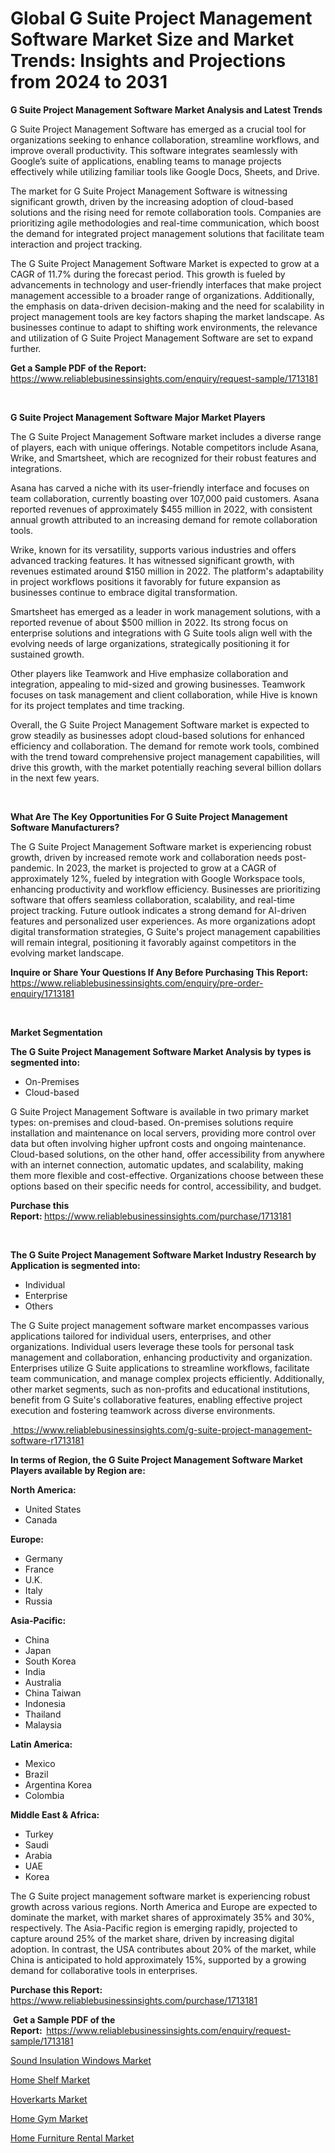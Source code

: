 <p><h1>Global G Suite Project Management Software Market Size and Market Trends: Insights and Projections from 2024 to 2031</h1></p><p><strong>G Suite Project Management Software Market Analysis and Latest Trends</strong></p>
<p><p>G Suite Project Management Software has emerged as a crucial tool for organizations seeking to enhance collaboration, streamline workflows, and improve overall productivity. This software integrates seamlessly with Google’s suite of applications, enabling teams to manage projects effectively while utilizing familiar tools like Google Docs, Sheets, and Drive.</p><p>The market for G Suite Project Management Software is witnessing significant growth, driven by the increasing adoption of cloud-based solutions and the rising need for remote collaboration tools. Companies are prioritizing agile methodologies and real-time communication, which boost the demand for integrated project management solutions that facilitate team interaction and project tracking.</p><p>The G Suite Project Management Software Market is expected to grow at a CAGR of 11.7% during the forecast period. This growth is fueled by advancements in technology and user-friendly interfaces that make project management accessible to a broader range of organizations. Additionally, the emphasis on data-driven decision-making and the need for scalability in project management tools are key factors shaping the market landscape. As businesses continue to adapt to shifting work environments, the relevance and utilization of G Suite Project Management Software are set to expand further.</p></p>
<p><strong>Get a Sample PDF of the Report:&nbsp;</strong> <a href="https://www.reliablebusinessinsights.com/enquiry/request-sample/1713181?utm_campaign=1784&utm_medium=2&utm_source=Github&utm_content=ia&utm_term=22102024&utm_id=g-suite-project-management-software">https://www.reliablebusinessinsights.com/enquiry/request-sample/1713181</a></p>
<p>&nbsp;</p>
<p><strong>G Suite Project Management Software Major Market Players</strong></p>
<p><p>The G Suite Project Management Software market includes a diverse range of players, each with unique offerings. Notable competitors include Asana, Wrike, and Smartsheet, which are recognized for their robust features and integrations. </p><p>Asana has carved a niche with its user-friendly interface and focuses on team collaboration, currently boasting over 107,000 paid customers. Asana reported revenues of approximately $455 million in 2022, with consistent annual growth attributed to an increasing demand for remote collaboration tools.</p><p>Wrike, known for its versatility, supports various industries and offers advanced tracking features. It has witnessed significant growth, with revenues estimated around $150 million in 2022. The platform's adaptability in project workflows positions it favorably for future expansion as businesses continue to embrace digital transformation.</p><p>Smartsheet has emerged as a leader in work management solutions, with a reported revenue of about $500 million in 2022. Its strong focus on enterprise solutions and integrations with G Suite tools align well with the evolving needs of large organizations, strategically positioning it for sustained growth.</p><p>Other players like Teamwork and Hive emphasize collaboration and integration, appealing to mid-sized and growing businesses. Teamwork focuses on task management and client collaboration, while Hive is known for its project templates and time tracking.</p><p>Overall, the G Suite Project Management Software market is expected to grow steadily as businesses adopt cloud-based solutions for enhanced efficiency and collaboration. The demand for remote work tools, combined with the trend toward comprehensive project management capabilities, will drive this growth, with the market potentially reaching several billion dollars in the next few years.</p></p>
<p>&nbsp;</p>
<p><strong>What Are The Key Opportunities For G Suite Project Management Software Manufacturers?</strong></p>
<p><p>The G Suite Project Management Software market is experiencing robust growth, driven by increased remote work and collaboration needs post-pandemic. In 2023, the market is projected to grow at a CAGR of approximately 12%, fueled by integration with Google Workspace tools, enhancing productivity and workflow efficiency. Businesses are prioritizing software that offers seamless collaboration, scalability, and real-time project tracking. Future outlook indicates a strong demand for AI-driven features and personalized user experiences. As more organizations adopt digital transformation strategies, G Suite's project management capabilities will remain integral, positioning it favorably against competitors in the evolving market landscape.</p></p>
<p><strong>Inquire or Share Your Questions If Any Before Purchasing This Report:</strong> <a href="https://www.reliablebusinessinsights.com/enquiry/pre-order-enquiry/1713181?utm_campaign=1784&utm_medium=2&utm_source=Github&utm_content=ia&utm_term=22102024&utm_id=g-suite-project-management-software">https://www.reliablebusinessinsights.com/enquiry/pre-order-enquiry/1713181</a></p>
<p>&nbsp;</p>
<p><strong>Market Segmentation</strong></p>
<p><strong>The G Suite Project Management Software Market Analysis by types is segmented into:</strong></p>
<p><ul><li>On-Premises</li><li>Cloud-based</li></ul></p>
<p><p>G Suite Project Management Software is available in two primary market types: on-premises and cloud-based. On-premises solutions require installation and maintenance on local servers, providing more control over data but often involving higher upfront costs and ongoing maintenance. Cloud-based solutions, on the other hand, offer accessibility from anywhere with an internet connection, automatic updates, and scalability, making them more flexible and cost-effective. Organizations choose between these options based on their specific needs for control, accessibility, and budget.</p></p>
<p><strong>Purchase this Report:&nbsp;</strong><a href="https://www.reliablebusinessinsights.com/purchase/1713181?utm_campaign=1784&utm_medium=2&utm_source=Github&utm_content=ia&utm_term=22102024&utm_id=g-suite-project-management-software">https://www.reliablebusinessinsights.com/purchase/1713181</a></p>
<p>&nbsp;</p>
<p><strong>The G Suite Project Management Software Market Industry Research by Application is segmented into:</strong></p>
<p><ul><li>Individual</li><li>Enterprise</li><li>Others</li></ul></p>
<p><p>The G Suite project management software market encompasses various applications tailored for individual users, enterprises, and other organizations. Individual users leverage these tools for personal task management and collaboration, enhancing productivity and organization. Enterprises utilize G Suite applications to streamline workflows, facilitate team communication, and manage complex projects efficiently. Additionally, other market segments, such as non-profits and educational institutions, benefit from G Suite's collaborative features, enabling effective project execution and fostering teamwork across diverse environments.</p></p>
<p><a href="https://www.reliablebusinessinsights.com/g-suite-project-management-software-r1713181?utm_campaign=1784&utm_medium=2&utm_source=Github&utm_content=ia&utm_term=22102024&utm_id=g-suite-project-management-software">&nbsp;https://www.reliablebusinessinsights.com/g-suite-project-management-software-r1713181</a></p>
<p><strong>In terms of Region, the G Suite Project Management Software Market Players available by Region are:</strong></p>
<p>
    <p> <strong> North America: </strong>
        <ul>
            <li>United States</li>
            <li>Canada</li>
        </ul>
        </p> 
    <p> <strong> Europe: </strong>
        <ul>
            <li>Germany</li>
            <li>France</li>
            <li>U.K.</li>
            <li>Italy</li>
            <li>Russia</li>
        </ul>
        </p> 
    <p> <strong> Asia-Pacific: </strong>
        <ul>
            <li>China</li>
            <li>Japan</li>
            <li>South Korea</li>
            <li>India</li>
            <li>Australia</li>
            <li>China Taiwan</li>
            <li>Indonesia</li>
            <li>Thailand</li>
            <li>Malaysia</li>
        </ul>
        </p> 
    <p> <strong> Latin America: </strong>
        <ul>
            <li>Mexico</li>
            <li>Brazil</li>
            <li>Argentina Korea</li>
            <li>Colombia</li>
        </ul>
        </p> 
    <p> <strong> Middle East & Africa: </strong>
        <ul>
            <li>Turkey</li>
            <li>Saudi</li>
            <li>Arabia</li>
            <li>UAE</li>
            <li>Korea</li>
        </ul>
    </p>
    </p>
<p><p>The G Suite project management software market is experiencing robust growth across various regions. North America and Europe are expected to dominate the market, with market shares of approximately 35% and 30%, respectively. The Asia-Pacific region is emerging rapidly, projected to capture around 25% of the market share, driven by increasing digital adoption. In contrast, the USA contributes about 20% of the market, while China is anticipated to hold approximately 15%, supported by a growing demand for collaborative tools in enterprises.</p></p>
<p><strong>Purchase this Report: </strong><a href="https://www.reliablebusinessinsights.com/purchase/1713181?utm_campaign=1784&utm_medium=2&utm_source=Github&utm_content=ia&utm_term=22102024&utm_id=g-suite-project-management-software">https://www.reliablebusinessinsights.com/purchase/1713181</a></p>
<p>&nbsp;<strong>Get a Sample PDF of the Report:&nbsp;&nbsp;</strong><a href="https://www.reliablebusinessinsights.com/enquiry/request-sample/1713181?utm_campaign=1784&utm_medium=2&utm_source=Github&utm_content=ia&utm_term=22102024&utm_id=g-suite-project-management-software">https://www.reliablebusinessinsights.com/enquiry/request-sample/1713181</a></p>
<p><strong></strong></p>
<p><p><a href="https://github.com/sakalstgliemsk/Market-Research-Report-List-1/blob/main/sound-insulation-windows-market.md?utm_campaign=1784&utm_medium=2&utm_source=Github&utm_content=ia&utm_term=22102024&utm_id=g-suite-project-management-software">Sound Insulation Windows Market</a></p><p><a href="https://www.linkedin.com/pulse/home-shelf-market-overview-global-trends-future-prospects-rhshc?utm_campaign=1784&utm_medium=2&utm_source=Github&utm_content=ia&utm_term=22102024&utm_id=g-suite-project-management-software">Home Shelf Market</a></p><p><a href="https://www.linkedin.com/pulse/booming-hoverkarts-market-sector-analysis-growth-projections-bvwnc?utm_campaign=1784&utm_medium=2&utm_source=Github&utm_content=ia&utm_term=22102024&utm_id=g-suite-project-management-software">Hoverkarts Market</a></p><p><a href="https://www.linkedin.com/pulse/top-trends-transforming-home-gym-market-2024-2031-startlingly-gmu2c?utm_campaign=1784&utm_medium=2&utm_source=Github&utm_content=ia&utm_term=22102024&utm_id=g-suite-project-management-software">Home Gym Market</a></p><p><a href="https://www.linkedin.com/pulse/home-furniture-rental-market-global-regional-analysis-2024-khjqc?utm_campaign=1784&utm_medium=2&utm_source=Github&utm_content=ia&utm_term=22102024&utm_id=g-suite-project-management-software">Home Furniture Rental Market</a></p></p>